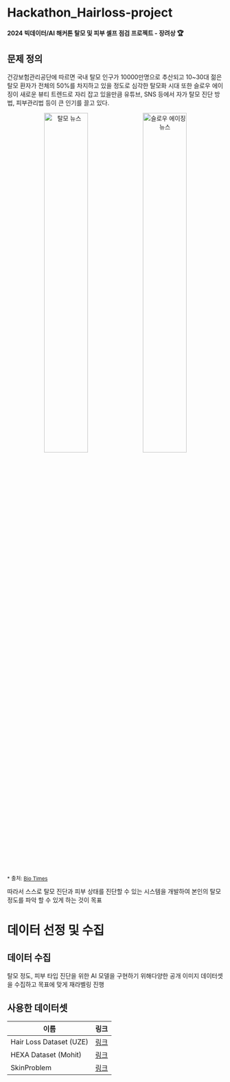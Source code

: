 # Hackathon_Hairloss-project

#### 2024 빅데이터/AI 해커톤 탈모 및 피부 셀프 점검 프로젝트 - 장려상 :trophy:

## 문제 정의
건강보험관리공단에 따르면 국내 탈모 인구가 10000만명으로 추산되고 10~30대 젊은 탈모 환자가 전체의 50%를 차지하고 있을 정도로 심각한 탈모화 시대
또한 슬로우 에이징이 새로운 뷰티 트렌드로 자리 잡고 있을만큼 유튜브, SNS 등에서 자가 탈모 진단 방법, 피부관리법 등이 큰 인기를 끌고 있다.

<p align="center">
  <img alt="탈모 뉴스" src="https://github.com/user-attachments/assets/0b33d7b0-c80b-4d17-a0ab-36df99a505bd" width="45%"/>
  <img alt="슬로우 에이징 뉴스" src="https://github.com/user-attachments/assets/98d52c21-39d0-4cc7-a9f9-653a0b11fd82" width="45%" />
</p>
<p align="left" style="font-size:12px">
  * 출처: <a href="http://www.biotimes.co.kr" target="_blank">Bio Times</a>
</p>
따라서 스스로 탈모 진단과 피부 상태를 진단할 수 있는 시스템을 개발하여 본인의 탈모 정도를 파악 할 수 있게 하는 것이 목표

# 데이터 선정 및 수집
## 데이터 수집
탈모 정도, 피부 타입 진단을 위한 AI 모델을 구현하기 위해다양한 공개 이미지 데이터셋을 수집하고 목표에 맞게 재라벨링 진행

## 사용한 데이터셋
| 이름 | 링크 |
|------|------|
| Hair Loss Dataset (UZE) | [링크](https://universe.roboflow.com/uze/hair-loss-nq8hh) |
| HEXA Dataset (Mohit) | [링크](https://universe.roboflow.com/mohit-srivastava/hexa-7bin2) |
| SkinProblem | [링크]([https://universe.roboflow.com/topofhead/hair-vcdau](https://universe.roboflow.com/dmrai/skinproblem/browse?queryText=&pageSize=50&startingIndex=0&browseQuery=true)) |


